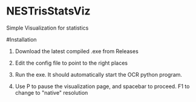 # NESTrisStatsViz
Simple Visualization for statistics


#Installation

1) Download the latest compiled .exe from Releases

2) Edit the config file to point to the right places

3) Run the exe. It should automatically start the OCR python program.

4) Use P to pause the visualization page, and spacebar to proceed. F1 to change to "native" resolution
